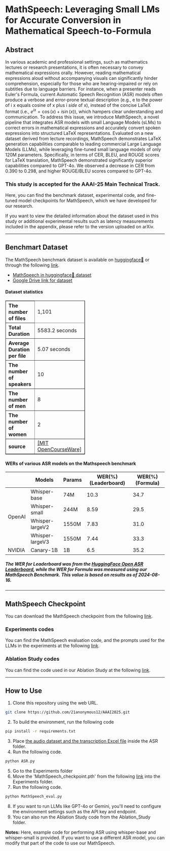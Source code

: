 # MathSpeech: Leveraging Small LMs for Accurate Conversion in Mathematical Speech-to-Formula

## Abstract
In various academic and professional settings, such as mathematics lectures or research presentations, it is often necessary to convey mathematical expressions orally. However, reading mathematical expressions aloud without accompanying visuals can significantly hinder comprehension, especially for those who are hearing-impaired or rely on subtitles due to language barriers. For instance, when a presenter reads Euler's Formula, current Automatic Speech Recognition (ASR) models often produce a verbose and error-prone textual description (e.g., e to the power of i x equals cosine of x plus i $\textit{side}$ of x), instead of the concise LaTeX format (i.e., $e^{ix} = \cos(x) + i\sin(x)$), which hampers clear understanding and communication. To address this issue, we introduce MathSpeech, a novel pipeline that integrates ASR models with small Language Models (sLMs) to correct errors in mathematical expressions and accurately convert spoken expressions into structured LaTeX representations. Evaluated on a new dataset derived from lecture recordings, MathSpeech demonstrates LaTeX generation capabilities comparable to leading commercial Large Language Models (LLMs), while leveraging fine-tuned small language models of only 120M parameters.
Specifically, in terms of CER, BLEU, and ROUGE scores for LaTeX translation, MathSpeech demonstrated significantly superior capabilities compared to GPT-4o. We observed a decrease in CER from 0.390 to 0.298, and higher ROUGE/BLEU scores compared to GPT-4o.

### This study is accepted for the AAAI-25 Main Technical Track.

Here, you can find the benchmark dataset, experimental code, and fine-tuned model checkpoints for MathSpeech, which we have developed for our research.

If you want to view the detailed information about the dataset used in this study or additional experimental results such as latency measurements included in the appendix, please refer to the version uploaded on arXiv.

---

## Benchmart Dataset
The MathSpeech benchmark dataset is available on [huggingface🤗](https://huggingface.co/datasets/1anonymous1/MathSpeech) or through the following [link](https://drive.google.com/drive/folders/1M8_IVcesO2EwNcl9zwxY6UgqAmSODzgq?usp=sharing).

- [MathSpeech in huggingface🤗 dataset](https://huggingface.co/datasets/1anonymous1/MathSpeech)
- [Google Drive link for dataset](https://drive.google.com/drive/folders/1M8_IVcesO2EwNcl9zwxY6UgqAmSODzgq?usp=sharing)


#### Dataset statistics
<table border="1" style="border-collapse: collapse; width: 50%;">
    <thead>
        <tr>
            <th style="text-align: left;">The number of files</th>
            <td>1,101</td>
        </tr>
    </thead>
    <thead>
        <tr>
            <th style="text-align: left;">Total Duration</th>
            <td>5583.2 seconds</td>
        </tr>
    </thead>
    <tbody>
        <tr>
            <th style="text-align: left;">Average Duration per file</th>
            <td>5.07 seconds</td>
        </tr>
        <tr>
            <th style="text-align: left;">The number of speakers</th>
            <td>10</td>
        </tr>
        <tr>
            <th style="text-align: left;">The number of men</th>
            <td>8</td>
        </tr>
        <tr>
            <th style="text-align: left;">The number of women</th>
            <td>2</td>
        </tr>
        <tr>
            <th style="text-align: left;">source</th>
            <td><a href="https://www.youtube.com/@mitocw" target="_blank">[MIT OpenCourseWare]</td>
        </tr>
    </tbody>
</table>



#### WERs of various ASR models on the Mathspeech benchmark
<table style="width:100%; border-collapse: collapse;">
  <thead>
    <tr>
      <th></th>
      <th>Models</th>
      <th>Params</th>
      <th>WER(%) (Leaderboard)</th>
      <th>WER(%) (Formula)</th>
    </tr>
  </thead>
  <tbody>
    <tr>
      <td rowspan="4">OpenAI</td>
      <td>Whisper-base</td>
      <td>74M</td>
      <td>10.3</td>
      <td>34.7</td>
    </tr>
    <tr>
      <td>Whisper-small</td>
      <td>244M</td>
      <td>8.59</td>
      <td>29.5</td>
    </tr>
    <tr>
      <td>Whisper-largeV2</td>
      <td>1550M</td>
      <td>7.83</td>
      <td>31.0</td>
    </tr>
    <tr>
      <td>Whisper-largeV3</td>
      <td>1550M</td>
      <td>7.44</td>
      <td>33.3</td>
    </tr>
    <tr>
      <td>NVIDIA</td>
      <td>Canary-1B</td>
      <td>1B</td>
      <td>6.5</td>
      <td>35.2</td>
    </tr>
  </tbody>
</table>

##### The WER for Leaderboard was from the [HuggingFace Open ASR Leaderboard](https://huggingface.co/spaces/hf-audio/open_asr_leaderboard), while the WER for Formula was measured using our MathSpeech Benchmark. This value is based on results as of 2024-08-16.


---
## MathSpeech Checkpoint
You can download the MathSpeech checkpoint from the following [link](https://drive.google.com/file/d/1m0cCpDDkOb7FltjLPVlg4ZCZSSSWZgS2/view?usp=sharing).

### Experiments codes

You can find the MathSpeech evaluation code, and the prompts used for the LLMs in the experiments at the following [link](https://github.com/hyeonsieun/MathSpeech/tree/main/Experiments).

### Ablation Study codes

You can find the code used in our Ablation Study at the following [link](https://github.com/hyeonsieun/MathSpeech/tree/main/Ablation_Study).

---
## How to Use
1. Clone this repository using the web URL.
```bash
git clone https://github.com/21anonymous12/AAAI2025.git
```
2. To build the environment, run the following code
```bash
pip install -r requirements.txt
```
3. Place [the audio dataset and the transcription Excel file](https://drive.google.com/drive/folders/1WNm3UfADE19zOOo_HYAQbFB6ah9-MzXT?usp=sharing) inside the ASR folder.
4. Run the following code.
```bash
python ASR.py
```
5. Go to the Experiments folder
6. Move the 'MathSpeech_checkpoint.pth' from the following [link](https://drive.google.com/file/d/1y2SoovDDRSB36paRHUE995wysvZ-1nch/view?usp=sharing) into the Experiments folder.
7. Run the following code.
```bash
python MathSpeech_eval.py
```
8. If you want to run LLMs like GPT-4o or Gemini, you'll need to configure the environment settings such as the API key and endpoint.
9. You can also run the Ablation Study code from the Ablation_Study folder.

**Notes:** Here, example code for performing ASR using whisper-base and whisper-small is provided. If you want to use a different ASR model, you can modify that part of the code to use our MathSpeech.
